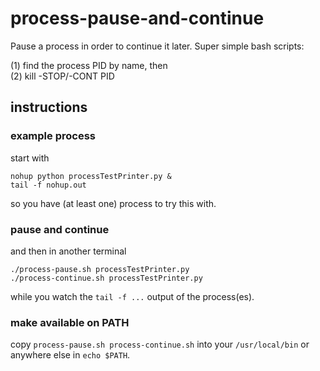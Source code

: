 # process-pause-and-continue
Pause a process in order to continue it later. Super simple bash scripts: 

(1) find the process PID by name, then  
(2) kill -STOP/-CONT PID      

## instructions

### example process
start with

    nohup python processTestPrinter.py &
    tail -f nohup.out 

so you have (at least one) process to try this with.

### pause and continue

and then in another terminal

    ./process-pause.sh processTestPrinter.py
    ./process-continue.sh processTestPrinter.py

while you watch the `tail -f ...` output of the process(es).

### make available on PATH
copy `process-pause.sh process-continue.sh` into your `/usr/local/bin` or anywhere else in `echo $PATH`.



